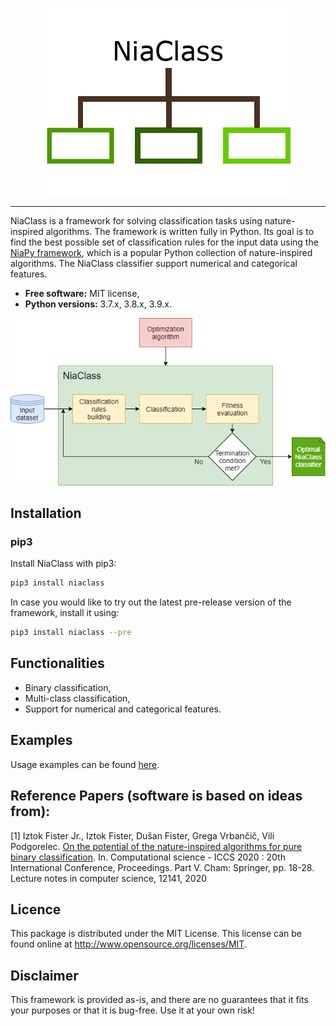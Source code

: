 <p align="center"><img src=".github/images/niaclass_logo.png" alt="NiaClass" title="NiaClass"/></p>

---

NiaClass is a framework for solving classification tasks using nature-inspired algorithms. The framework is written fully in Python. Its goal is to find the best possible set of classification rules for the input data using the <a href="https://github.com/NiaOrg/NiaPy">NiaPy framework</a>, which is a popular Python collection of nature-inspired algorithms. The NiaClass classifier support numerical and categorical features.

* **Free software:** MIT license,
* **Python versions:** 3.7.x, 3.8.x, 3.9.x.

<p align="center"><img src=".github/images/niaclass.png" alt="NiaClass" title="NiaClass"/></p>

## Installation

### pip3

Install NiaClass with pip3:

```sh
pip3 install niaclass
```

In case you would like to try out the latest pre-release version of the framework, install it using:

```sh
pip3 install niaclass --pre
```

## Functionalities

- Binary classification,
- Multi-class classification,
- Support for numerical and categorical features.

## Examples

Usage examples can be found [here](examples).

## Reference Papers (software is based on ideas from):

[1] Iztok Fister Jr., Iztok Fister, Dušan Fister, Grega Vrbančič, Vili Podgorelec. [On the potential of the nature-inspired algorithms for pure binary classification](http://www.iztok-jr-fister.eu/static/publications/267.pdf). In. Computational science - ICCS 2020 : 20th International Conference, Proceedings. Part V. Cham: Springer, pp. 18-28. Lecture notes in computer science, 12141, 2020

## Licence

This package is distributed under the MIT License. This license can be found online at <http://www.opensource.org/licenses/MIT>.

## Disclaimer

This framework is provided as-is, and there are no guarantees that it fits your purposes or that it is bug-free. Use it at your own risk!
